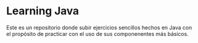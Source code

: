 # Learning Java

Este es un repositorio donde subir ejercicios sencillos hechos en Java con el propósito de practicar con el uso de sus componenentes más básicos.
